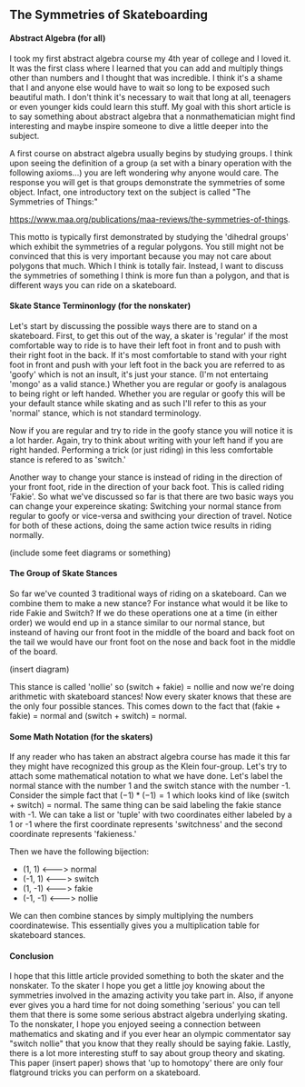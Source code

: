 ## The Symmetries of Skateboarding


#### Abstract Algebra (for all)

I took my first abstract algebra course my 4th year of college and I loved it. It was the first class where I learned that you can add and multiply things other than numbers and I thought that was incredible.
I think it's a shame that I and anyone else would have to wait so long to be exposed such beautiful math. I don't think it's necessary to wait that long at all, teenagers or even younger kids could learn this stuff.
My goal with this short article is to say something about abstract algebra that a nonmathematician might find interesting and maybe inspire someone to dive a little deeper into the subject. 

A first course on abstract algebra usually begins by studying groups. I think upon seeing the definition of a group (a set with a binary operation with the following axioms...) you are left wondering why anyone would care. 
The response you will get is that groups demonstrate the symmetries of some object. Infact, one introductory text on the subject
is called "The Symmetries of Things:" 

https://www.maa.org/publications/maa-reviews/the-symmetries-of-things.

This motto is typically first demonstrated by studying the 'dihedral groups' which exhibit the symmetries of a regular polygons. You still might not be convinced that this is very
important because you may not care about polygons that much. Which I think is totally fair.
Instead, I want to discuss the symmetries of something I think is more fun than a polygon, and that is different ways you can ride on a skateboard.


#### Skate Stance Terminonlogy (for the nonskater)

Let's start by discussing the possible ways there are to stand on a skateboard. First, to get this out of the way, a skater is 'regular' if the most comfortable way to ride is to have their left foot in front
and to push with their right foot in the back. If it's most comfortable to stand with your right foot in front and push with your left foot in the back you are referred to as 'goofy' which is not an insult, it's just your stance.
(I'm not entertaing 'mongo' as a valid stance.) Whether you are regular or goofy is analagous to being right or left handed.
Whether you are regular or goofy this will be your default stance while skating and as such I'll refer to this as your 'normal' stance, which is not standard terminology.

Now if you are regular and try to ride in the goofy stance you will notice it is a lot harder. Again, try to think about writing with your left hand if you are right handed.
Performing a trick (or just riding) in this less comfortable stance is refered to as 'switch.' 

Another way to change your stance is instead of riding in the direction of your front foot, ride in the direction of your back foot. This is called riding 'Fakie'.
So what we've discussed so far is that there are two basic ways you can change your expereince skating: Switching your normal stance from regular to goofy or vice-versa and swithcing your direction of travel.
Notice for both of these actions, doing the same action twice results in riding normally.

(include some feet diagrams or something)

#### The Group of Skate Stances 

So far we've counted 3 traditional ways of riding on a skateboard. Can we combine them to make a new stance? For instance what would it be like to ride Fakie and Switch?
If we do these operations one at a time (in either order) we would end up in a stance similar to our normal stance, but insteand of having our front foot in the middle of the board
and back foot on the tail we would have our front foot on the nose and back foot in the middle of the board.

(insert diagram)

This stance is called 'nollie' so (switch + fakie) = nollie and now we're doing arithmetic with skateboard stances! Now every skater knows that these are the only four possible stances.
This comes down to the fact that (fakie + fakie) = normal and (switch + switch) = normal.

#### Some Math Notation (for the skaters)

If any reader who has taken an abstract algebra course has made it this far they might have recognized this group as the Klein four-group. Let's try to attach some mathematical notation
to what we have done. Let's label the normal stance with the number 1 and the switch stance with the number -1. Consider the simple fact that $(-1)*(-1) = 1$ which looks kind of like
(switch + switch) = normal. The same thing can be said labeling the fakie stance with -1. We can take a list or 'tuple' with two coordinates either labeled by a 1 or -1 where the first coordinate
represents 'switchness' and the second coordinate represents 'fakieness.'

Then we have the following bijection:
* (1, 1)   <---> normal
* (-1, 1)  <---> switch
* (1, -1)  <---> fakie
* (-1, -1) <---> nollie

We can then combine stances by simply multiplying the numbers coordinatewise. This essentially gives you a multiplication table for skateboard stances.

#### Conclusion
I hope that this little article provided something to both the skater and the nonskater. To the skater I hope you get a little joy knowing about the symmetries involved in 
the amazing activity you take part in. Also, if anyone ever gives you a hard time for not doing something 'serious' you can tell them that there is some some serious abstract algebra
underlying skating. To the nonskater, I hope you enjoyed seeing a connection between mathematics and skating and if you ever hear an olympic commentator say "switch nollie" that you know 
that they really should be saying fakie. Lastly, there is a lot more interesting stuff to say about group theory and skating. This paper (insert paper) shows that 'up to homotopy'
there are only four flatground tricks you can perform on a skateboard.





